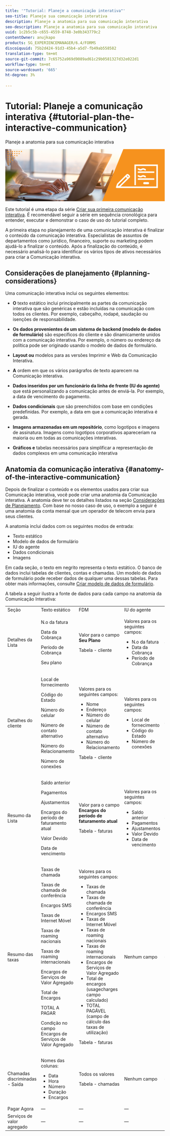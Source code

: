 ```yaml
---
title: '"Tutorial: Planeje a comunicação interativa"'
seo-title: Planeje sua comunicação interativa
description: Planeje a anatomia para sua comunicação interativa
seo-description: Planeje a anatomia para sua comunicação interativa
uuid: 1c2b5c5b-c655-4559-8748-3e0b343779c2
contentOwner: anujkapo
products: SG_EXPERIENCEMANAGER/6.4/FORMS
discoiquuid: 75b2d424-91d3-45b4-a5d7-fb49ab558582
translation-type: tm+mt
source-git-commit: 7c65752a969d9089ad61c29b0581327d32e022d1
workflow-type: tm+mt
source-wordcount: '665'
ht-degree: 3%

---
```



# Tutorial: Planeje a comunicação interativa {#tutorial-plan-the-interactive-communication}

Planeje a anatomia para sua comunicação interativa

![02-create-adaptive-form-main-image](assets/02-create-adaptive-form-main-image.png)

Este tutorial é uma etapa da série [Criar sua primeira comunicação interativa](/help/forms/using/create-your-first-interactive-communication.md). É recomendável seguir a série em sequência cronológica para entender, executar e demonstrar o caso de uso do tutorial completo.

A primeira etapa no planejamento de uma comunicação interativa é finalizar o conteúdo da comunicação interativa. Especialistas de assuntos de departamentos como jurídico, financeiro, suporte ou marketing podem ajudá-lo a finalizar o conteúdo. Após a finalização do conteúdo, é necessário analisá-lo para identificar os vários tipos de ativos necessários para criar a Comunicação interativa.

## Considerações de planejamento {#planning-considerations}

Uma comunicação interativa inclui os seguintes elementos:

* **O** texto estático inclui principalmente as partes da comunicação interativa que são genéricas e estão incluídas na comunicação com todos os clientes. Por exemplo, cabeçalho, rodapé, saudação ou isenções de responsabilidade.
* **Os dados provenientes de um sistema de backend (modelo de dados de formulário)** são específicos do cliente e são dinamicamente unidos com a comunicação interativa. Por exemplo, o número ou endereço da política pode ser originado usando o modelo de dados de formulário.
* **Layout ou** modelos para as versões Imprimir e Web da Comunicação Interativa.
* **A** ordem em que os vários parágrafos de texto aparecem na Comunicação interativa.
* **Dados inseridos por um funcionário da linha de frente (IU do agente)** que está personalizando a comunicação antes de enviá-la. Por exemplo, a data de vencimento do pagamento.

* **Dados condicionais** que são preenchidos com base em condições predefinidas. Por exemplo, a data em que a comunicação interativa é gerada.
* **Imagens armazenadas em um repositório**, como logotipos e imagens de assinatura. Imagens como logotipos corporativos apareceriam na maioria ou em todas as comunicações interativas.
* **Gráficos e** tabelas necessários para simplificar a representação de dados complexos em uma comunicação interativa

## Anatomia da comunicação interativa {#anatomy-of-the-interactive-communication}

Depois de finalizar o conteúdo e os elementos usados para criar sua Comunicação interativa, você pode criar uma anatomia da Comunicação interativa. A anatomia deve ter os detalhes listados na seção [Considerações de Planejamento](/help/forms/using/planning-interactive-communications.md#planning-considerations). Com base no nosso caso de uso, o exemplo a seguir é uma anatomia da conta mensal que um operador de telecom envia para seus clientes.

A anatomia inclui dados com os seguintes modos de entrada:

* Texto estático
* Modelo de dados de formulário
* IU do agente
* Dados condicionais
* Imagens

Em cada seção, o texto em negrito representa o texto estático. O banco de dados inclui tabelas de clientes, contas e chamadas. Um modelo de dados de formulário pode receber dados de qualquer uma dessas tabelas. Para obter mais informações, consulte [Criar modelo de dados de formulário](create-form-data-model-tutorial.md).

A tabela a seguir ilustra a fonte de dados para cada campo na anatomia da Comunicação Interativa:

<table> 
 <tbody>
  <tr>
   <td>Seção</td> 
   <td>Texto estático</td> 
   <td>FDM </td> 
   <td>IU do agente</td> 
   <td>Imagens</td> 
  </tr>
  <tr>
   <td>Detalhes da Lista</td> 
   <td><p>N.o da fatura</p> <p>Data da Cobrança</p> <p>Período de Cobrança</p> <p>Seu plano</p> </td> 
   <td><p>Valor para o campo <strong>Seu Plano </strong></p> <p>Tabela - cliente</p> </td> 
   <td><p>Valores para os seguintes campos:</p> 
    <ul> 
     <li>N.o da fatura</li> 
     <li>Data da Cobrança</li> 
     <li>Período de Cobrança</li> 
    </ul> <p> </p> </td> 
   <td>—</td> 
  </tr>
  <tr>
   <td>Detalhes do cliente</td> 
   <td><p>Local de fornecimento</p> <p>Código do Estado</p> <p>Número do celular</p> <p>Número de contato alternativo</p> <p>Número do Relacionamento</p> <p>Número de conexões</p> </td> 
   <td><p>Valores para os seguintes campos:</p> 
    <ul> 
     <li>Nome</li> 
     <li>Endereço</li> 
     <li>Número do celular</li> 
     <li>Número de contato alternativo</li> 
     <li>Número do Relacionamento</li> 
    </ul> <p>Tabela - cliente</p> </td> 
   <td><p>Valores para os seguintes campos:</p> 
    <ul> 
     <li>Local de fornecimento</li> 
     <li>Código do Estado</li> 
     <li>Número de conexões</li> 
    </ul> </td> 
   <td>—</td> 
  </tr>
  <tr>
   <td>Resumo da Lista</td> 
   <td><p>Saldo anterior</p> <p>Pagamentos</p> <p>Ajustamentos</p> <p>Encargos do período de faturamento atual</p> <p>Valor Devido</p> <p>Data de vencimento</p> </td> 
   <td><p>Valor para o campo <strong>Encargos do período de faturamento atual </strong></p> <p>Tabela - faturas</p> </td> 
   <td><p>Valores para os seguintes campos:</p> 
    <ul> 
     <li>Saldo anterior</li> 
     <li>Pagamentos</li> 
     <li>Ajustamentos</li> 
     <li>Valor Devido</li> 
     <li>Data de vencimento</li> 
    </ul> </td> 
   <td>—</td> 
  </tr>
  <tr>
   <td>Resumo das taxas</td> 
   <td><p>Taxas de chamada</p> <p>Taxas de chamada de conferência</p> <p>Encargos SMS </p> <p>Taxas de Internet Móvel</p> <p>Taxas de roaming nacionais</p> <p>Taxas de roaming internacionais</p> <p>Encargos de Serviços de Valor Agregado</p> <p>Total de Encargos</p> <p>TOTAL A PAGAR</p> <p>Condição no campo Encargos de Serviços de Valor Agregado</p> </td> 
   <td><p>Valores para os seguintes campos:</p> 
    <ul> 
     <li>Taxas de chamada</li> 
     <li>Taxas de chamada de conferência</li> 
     <li>Encargos SMS </li> 
     <li>Taxas de Internet Móvel</li> 
     <li>Taxas de roaming nacionais</li> 
     <li>Taxas de roaming internacionais</li> 
     <li>Encargos de Serviços de Valor Agregado</li> 
     <li>Total de encargos (usagecharges campo calculado)</li> 
     <li>TOTAL PAGÁVEL (campo de cálculo das taxas de utilização)</li> 
    </ul> <p>Tabela - faturas</p> </td> 
   <td>Nenhum campo</td> 
   <td>—</td> 
  </tr>
  <tr>
   <td>Chamadas discriminadas - Saída</td> 
   <td><p>Nomes das colunas:</p> 
    <ul> 
     <li>Data</li> 
     <li>Hora</li> 
     <li>Número</li> 
     <li>Duração</li> 
     <li>Encargos</li> 
    </ul> </td> 
   <td><p>Todos os valores</p> <p>Tabela - chamadas</p> </td> 
   <td>Nenhum campo</td> 
   <td>—</td> 
  </tr>
  <tr>
   <td>Pagar Agora</td> 
   <td>—</td> 
   <td>—</td> 
   <td>—</td> 
   <td>PayNow</td> 
  </tr>
  <tr>
   <td>Serviços de valor agregado</td> 
   <td>—</td> 
   <td>—</td> 
   <td>—</td> 
   <td>ValueAddedServices</td> 
  </tr>
 </tbody>
</table>

